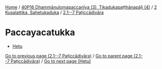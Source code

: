
[Home](/) / [40P16 Dhammānulomapaccanīya (3), Tikadukapaṭṭhānapāḷi (4)](../../../40P16.md) / [2 Kusalattika, Sahetukaduka](../../2.md) / [2.1--7 Paṭiccādivāra](../2.1--7.md)

# Paccayacatukka

* [Hetu](Paccayacatukka/Hetu.md)

[Go to previous page (2.1--7 Paṭiccādivāra)](../2.1--7.md) / [Go to parent page (2.1--7 Paṭiccādivāra)](../2.1--7.md) / [Go to next page (Hetu)](Paccayacatukka/Hetu.md)


